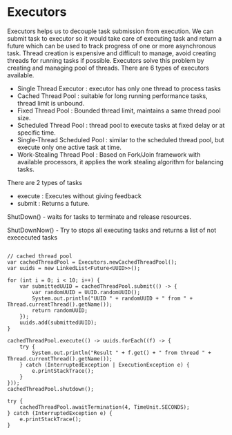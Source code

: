 # Executors
   
Executors helps us to decouple task submission from execution. We can submit task to executor so it would take care of executing task and return a future which can be used to track progress of one or more asynchronous task. Thread creation is expensive and difficult to manage, avoid creating threads for running tasks if possible. Executors solve this problem by creating and managing pool of threads. There are 6 types of executors available.

- Single Thread Executor : executor has only one thread to process tasks
- Cached Thread Pool : suitable for long running performance tasks, thread limit is unbound. 
- Fixed Thread Pool : Bounded thread limit, maintains a same thread pool size.
- Scheduled Thread Pool : thread pool to execute tasks at fixed delay or at specific time.
- Single-Thread Scheduled Pool : similar to the scheduled thread pool, but execute only one active task at time.
- Work-Stealing Thread Pool : Based on Fork/Join framework with available processors, it applies the work stealing algorithm for balancing tasks.

There are 2 types of tasks 
- execute : Executes without giving feedback
- submit : Returns a future.

ShutDown() - waits for tasks to terminate and release resources.

ShutDownNow() - Try to stops all executing tasks and returns a list of not exececuted tasks

```

// cached thread pool
var cachedThreadPool = Executors.newCachedThreadPool();
var uuids = new LinkedList<Future<UUID>>();

for (int i = 0; i < 10; i++) {
	var submittedUUID = cachedThreadPool.submit(() -> {
		var randomUUID = UUID.randomUUID();
	    System.out.println("UUID " + randomUUID + " from " + Thread.currentThread().getName());
		return randomUUID;
	});
	uuids.add(submittedUUID);
}

cachedThreadPool.execute(() -> uuids.forEach((f) -> {
	try {
		System.out.println("Result " + f.get() + " from thread " + Thread.currentThread().getName());
	} catch (InterruptedException | ExecutionException e) {
		e.printStackTrace();
	}
}));
cachedThreadPool.shutdown();

try {
	cachedThreadPool.awaitTermination(4, TimeUnit.SECONDS);
} catch (InterruptedException e) {
	e.printStackTrace();
}

```